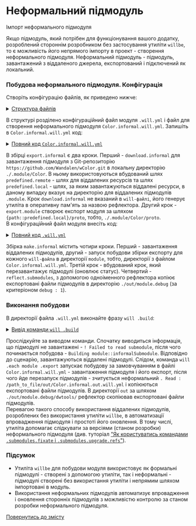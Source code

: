 # Неформальний підмодуль

Імпорт неформального підмодуля

Якщо підмодуль, який потрібен для функціонування вашого додатку, розроблений стороннім розробником без застосування утиліти `willbe`, то є можливість його непрямого імпорту в проект - створення неформального підмодуля. Неформальний підмодуль - підмодуль, завантажений з віддаленого джерела, експортований і підключений як локальний.  

### Побудова неформального підмодуля. Конфігурація  
Створіть конфігурацію файлів, як приведено нижче:  

<details>
  <summary><u>Структура файлів</u></summary>

```
informalModule
        ├── module
        │     └── Color.informal.will.yml
        └── .will.yml

```

</details>

В структурі розділено конфігураційний файл модуля `.will.yml` i файл для створення неформального підмодуля `Color.informal.will.yml`. Запишіть в `Color.informal.will.yml` код:  

<details>
  <summary><u>Повний код <code>Color.informal.will.yml</code></u></summary>

```yaml
about :

  name : Color.informal
  version : 0.0.1

path :

  in : '..'
  out : 'out'
  predefined.remote : 'git+https:///github.com/Wandalen/wColor.git'
  predefined.local : './.module/Color'
  export : '{path::predefined.local}/proto'

reflector :

  download.informal :
    src : path::predefined.remote
    dst : path::predefined.local

step :

  export.module :
    export : path::export
    tar : 0

build :

  export.informal :
    criterion :
      default : 1
      export : 1
    steps :
      - step::download.informal
      - step::export.module
      
```

</details>

В збірці `export.informal` є два кроки. Перший - `download.informal` для завантаження підмодуля з Git-репозиторію `https://github.com/Wandalen/wColor.git` в локальну директорію `./.module/Color`. В ньому використовуються вбудований шлях `predefined.remote` - шлях для віддалених ресурсів та шлях `predefined.local` - шлях, за яким завантажуються віддалені ресурси, в даному випадку вказує на директорію для віддалених підмодулів `.module`. Крок `download.informal` не вказаний в `will-файлі`, його генерує утиліта в оперативну пам'ять за назвою рефлектора. Другий крок - `export.module` створює експорт модуля за шляхом `{path::predefined.local}/proto`, тобто, `./.module/Color/proto`.  
В конфігураційний файл модуля внесіть код:  

<details>
  <summary><u>Повний код <code>.will.yml</code></u></summary>

```yaml
about :
  name : informalSubmodule
  description : "To make submodule from Git-repository"
  version : 0.0.1

submodule :

  Tools : git+https:///github.com/Wandalen/wTools.git/out/wTools#master
  Color : out/Color.informal.out

path :

  in : '.'
  out : 'out'
  proto : './proto'
  out.debug : 
    path : './out/module.debug'
    criterion :
      debug : 1
  out.release : 
    path : './out/module.release'
    criterion :
      debug : 0

reflector :

  reflect.submodules :
    inherit : submodule::*/exported::*=1/reflector::exportedFiles*=1
    dst :
      basePath : .
      prefixPath : path::out.*=1
    criterion :
      debug : 1

step :

  submodules.informal.export :
    currentPath : path::predefined.dir
    shell : 'will .each module .export'

build :

  make.informal :
    criterion :
      default : 1
      debug : 1
    steps :
      - submodules.download
      - submodules.informal.export
      - submodules.reload
      - reflect.submodules*=1
      
```

</details>

Збірка `make.informal` містить чотири кроки. Перший - завантаження віддалених підмодулів, другий - запуск побудови збірки експорту для кожного `will-файла` в директорії `module`, тобто, директорії з файлом `Color.informal.will.yml`. Третій крок - вбудований крок, який перезавантажує підмодулі (оновлює статус). Четвертий - `reflect.submodules`, з допомогою одноіменного рефлектора копіює експортовані файли підмодулів в директорію `./out/module.debug` (за критеріоном `debug : 1`).

### Виконання побудови
В директорії файла `.will.yml` виконайте фразу `will .build`: 

<details>
  <summary><u>Вивід команди <code>will .build</code></u></summary>

```
[user@user ~]$ will .build
Command ".build"
 . Read : /path_to_file/.will.yml
 ! Failed to read submodule::Tools, try to download it with .submodules.download or even .clean it before downloading
 ! Failed to read submodule::Color, try to download it with .submodules.download or even .clean it before downloading
 . Read 1 will-files in 1.987s 

  Building module::informalSubmodule / build::make.informal
     . Read : /path_to_file/.module/Tools/out/wTools.out.will.yml
     + module::Tools version master was downloaded in 15.715s
   + 1/2 submodule(s) of module::informalSubmodule were downloaded in 15.722s
 > will .each module .export
Command ".each module .export"

Module at /path_to_file/module/Color.informal.will.yml
 . Read : /path_to_file/module/Color.informal.will.yml
 . Read 1 will-files in 0.566s 

    Exporting module::Color.informal / build::export
     + download.informal reflected 71 files :/// : path_to_file/.module/Color <- git+https://github.com/Wandalen/wColor.git in 3.652s
     + Write out will-file /path_to_file/out/Color.informal.out.will.yml
     + Exported export with 8 files in 1.524s
    Exported module::Color.informal / build::export in 5.243s

   . Reloading submodules..
   . Read : /path_to_file/out/Color.informal.out.will.yml
   + reflect.submodules.debug reflected 64 files /path_to_file/ : out/module.debug <- .module in 2.211s
  Built module::informalSubmodule / build::make.informal in 28.494s
  
```

<p>Модуль після побудови</p>

```
informalModule
        ├── .module
        │     ├── Tools
        │     └── Color
        ├── module
        │     └── Color.informal.will.yml
        ├── out
        │    ├── module.debug
        │    │           └── dwtools
        │    └── Color.informal.out.will.yml
        └── .will.yml

```

</details>

Прослідкуйте за виводом команди. Спочатку виводиться інформація, що підмодулі не завантажені - `! Failed to read submodule`, після чого починається побудова - `Building module::informalSubmodule`. Відповідно до сценарію, завантажуються віддалені підмодулі. Слідом, команда `will .each module .export` запускає побудову за замовчуванням в файлі `Color.informal.will.yml` - завантаження підмодуля і його експорт, після чого йде перезапуск підмодулів - зчитується неформальний `. Read : /path_to_file/out/Color.informal.out.will.yml` і копіюються експортовані файли підмодулів. В директорії `out` за шляхом `./out/module.debug/dwtools/` рефлектор скопіював експортовані файли підмодулів.   
Перевагою такого способу використання віддалених підмодулів, розроблених без використання утиліти `willbe`, в автоматизації впровадження підмодуля і простоті його оновлення. В тому числі, утиліта допомагає слідкувати за версіями (станом розробки) неформального підмодуля (див. туторіал ["Як користуватись командами `.submodules.fixate` і `.submodules.upgrade.refs`"](SubmodulesVersionControl.md)).

### Підсумок
- Утиліта `willbe` для побудови модуля використовує як формальні підмодулі - створені з допомогою утиліти, так і неформальні - підмодулі створені без використання утиліти і непрямим шляхом імпортовані в модуль.  
- Використання неформальних підмодулів автоматизує впровадження і оновлення сторонніх підмодулів з можливістю контролю за станом розробки неформального підмодуля.

[Повернутись до змісту](../README.md#tutorials)